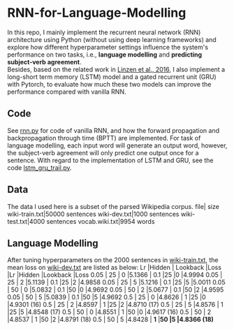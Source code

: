 # RNN-for-Language-Modelling
In this repo, I mainly implement the recurrent neural network (RNN) architecture using Python (without using deep learning frameworks) and explore how different hyperparameter settings influence the system's performance on two tasks, i.e., **language modelling** and **predicting subject-verb agreement**.  
Besides, based on the related work in [Linzen et al., 2016](https://arxiv.org/pdf/1611.01368.pdf), I also implement a long-short term memory (LSTM) model and a gated recurrent unit (GRU) with Pytorch, to evaluate how much these two models can improve the performance compared with vanilla RNN.

## Code

See [rnn.py](https://github.com/HrBlack/RNN-for-Language-Modelling/blob/master/rnn.py) for code of vanilla RNN, and how the forward propagation and backpropagation through time (BPTT) are implemented. For task of language modelling, each input word will generate an output word, however, the subject-verb agreement will only predict one output once for a sentence. With regard to the implementation of LSTM and GRU, see the code [lstm_gru_trail.py](https://github.com/HrBlack/RNN-for-Language-Modelling/blob/master/lstm_gru_trail.py).

## Data

The data I used here is a subset of the parsed Wikipedia corpus.
file| size
wiki-train.txt|50000 sentences
wiki-dev.txt|1000 sentences
wiki-test.txt|4000 sentences
vocab.wiki.txt|9954 words

## Language Modelling
After tuning hyperparameters on the 2000 sentences in [wiki-train.txt](https://github.com/HrBlack/RNN-for-Language-Modelling/blob/master/data/wiki-train.txt), the mean loss on [wiki-dev.txt](https://github.com/HrBlack/RNN-for-Language-Modelling/blob/master/data/wiki-dev.txt) are listed as below:
Lr   |Hidden | Lookback |Loss |Lr |Hidden |Lookback |Loss
0.05 | 25    | 0 |5.1366 |   0.1   |25 |0  |4.9994 
0.05 | 25    | 2 |5.1139 |   0.1   |25 |2  |4.9858 
0.05 | 25    | 5 |5.1216 |   0.1   |25 |5  |5.0011 
0.05 | 50    | 0 |5.0832 |   0.1   |50 |0  |4.9692 
0.05 | 50    | 2 |5.0677 |   0.1   |50 |2  |4.9595 
0.05 | 50    | 5 |5.0839 |   0.1   |50 |5  |4.9692 
0.5 | 25    | 0 |4.8626 |   1   |25 |0  |4.9301 (16) 
0.5 | 25    | 2 |4.8597 |   1   |25 |2  |4.8710 (17) 
0.5 | 25    | 5 |4.8576 |   1   |25 |5  |4.8548 (17) 
0.5 | 50    | 0 |4.8551 |   1   |50 |0  |4.9617 (16) 
0.5 | 50    | 2 |4.8537 |   1   |50 |2  |4.8791 (18)
0.5 | 50    | 5 |4.8428 |   **1**   |**50 |5  |4.8366 (18)** 
